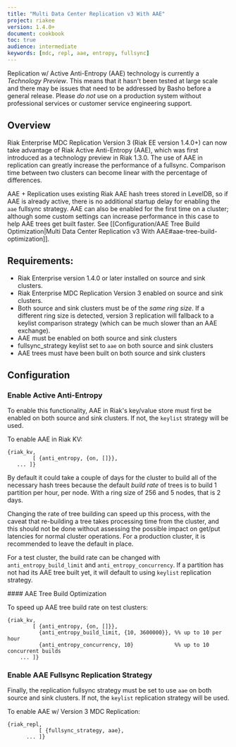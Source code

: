 ```yaml
---
title: "Multi Data Center Replication v3 With AAE"
project: riakee
version: 1.4.0+
document: cookbook
toc: true
audience: intermediate
keywords: [mdc, repl, aae, entropy, fullsync]
---
```


<div class="info">
Replication w/ Active Anti-Entropy (AAE) technology is currently a <em>Technology Preview</em>. This means that it hasn't been tested at large scale and there may be issues that need to be addressed by Basho before a general release. Please <em>do not</em> use on a production system without professional services or customer service engineering support.
</div>

## Overview

Riak Enterprise MDC Replication Version 3 (Riak EE version 1.4.0+) can now take advantage of Riak Active Anti-Entropy (AAE), which was first introduced as a technology preview in Riak 1.3.0. The use of AAE in replication can greatly increase the performance of a fullsync. Comparison time between two clusters can become linear with the percentage of differences.

AAE + Replication uses existing Riak AAE hash trees stored in LevelDB, so if AAE is already active, there is no additional startup delay for enabling the `aae` fullsync strategy. AAE can also be enabled for the first time on a cluster; although some custom settings can increase performance in this case to help AAE trees get built faster. See [[Configuration/AAE Tree Build Optimization|Multi Data Center Replication v3 With AAE#aae-tree-build-optimization]].

## Requirements:

* Riak Enterprise version 1.4.0 or later installed on source and sink clusters.
* Riak Enterprise MDC Replication Version 3 enabled on source and sink clusters.
* Both source and sink clusters must be of the *same ring size*. If a different ring size is detected, version 3 replication will fallback to a keylist comparison strategy (which can be much slower than an AAE exchange).
* AAE must be enabled on both source and sink clusters
* fullsync_strategy keylist set to `aae` on both source and sink clusters
* AAE trees must have been built on both source and sink clusters


## Configuration

### Enable Active Anti-Entropy
To enable this functionality, AAE in Riak's key/value store must first be enabled on both source and sink clusters. If not, the ```keylist``` strategy will be used.

To enable AAE in Riak KV:

    {riak_kv,
            [ {anti_entropy, {on, []}},
       ... ]}

By default it could take a couple of days for the cluster to build all of the necessary hash trees because the default *build rate* of trees is to build 1 partition per hour, per node. With a ring size of 256 and 5 nodes, that is 2 days.

Changing the rate of tree building can speed up this process, with the caveat that re-building a tree takes processing time from the cluster, and this should not be done without assessing the possible impact on get/put latencies for normal cluster operations. For a production cluster, it is recommended to leave the default in place.

For a test cluster, the build rate can be changed with `anti_entropy_build_limit` and `anti_entropy_concurrency`. If a partition has not had its AAE tree built yet, it will default to using `keylist` replication strategy.

<div id="aae-tree-build-optimization"></div>
#### AAE Tree Build Optimization

To speed up AAE tree build rate on test clusters:

    {riak_kv,
            [ {anti_entropy, {on, []}},
              {anti_entropy_build_limit, {10, 3600000}}, %% up to 10 per hour
              {anti_entropy_concurrency, 10}             %% up to 10 concurrent builds
        ... ]}

### Enable AAE Fullsync Replication Strategy

Finally, the replication fullsync strategy must be set to use `aae` on both source and sink clusters. If not, the `keylist` replication strategy will be used.

To enable AAE w/ Version 3 MDC Replication:

    {riak_repl,
              [ {fullsync_strategy, aae},
          ... ]}
